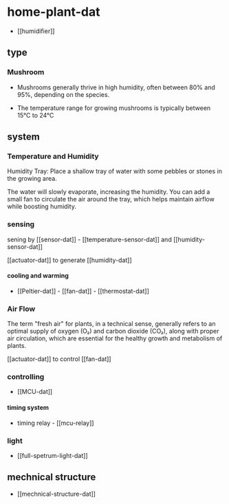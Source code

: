 
# home-plant-dat

- [[humidifier]]

## type 

### Mushroom 

- Mushrooms generally thrive in high humidity, often between 80% and 95%, depending on the species. 

- The temperature range for growing mushrooms is typically between 15°C to 24°C

## system 

### Temperature and Humidity 

Humidity Tray: Place a shallow tray of water with some pebbles or stones in the growing area. 

The water will slowly evaporate, increasing the humidity. You can add a small fan to circulate the air around the tray, which helps maintain airflow while boosting humidity.


### sensing 

sening by [[sensor-dat]] - [[temperature-sensor-dat]] and [[humidity-sensor-dat]]

[[actuator-dat]] to generate [[humidity-dat]]

#### cooling and warming 

- [[Peltier-dat]] - [[fan-dat]] - [[thermostat-dat]]


### Air Flow

The term "fresh air" for plants, in a technical sense, generally refers to an optimal supply of oxygen (O₂) and carbon dioxide (CO₂), along with proper air circulation, which are essential for the healthy growth and metabolism of plants. 

[[actuator-dat]] to control [[fan-dat]]

### controlling 

- [[MCU-dat]]

#### timing system 

- timing relay - [[mcu-relay]]

### light 

- [[full-spetrum-light-dat]] 

## mechnical structure 

- [[mechnical-structure-dat]]


